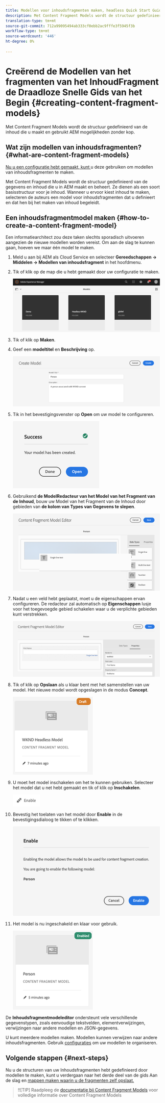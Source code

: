 ```yaml
---
title: Modellen voor inhoudsfragmenten maken, headless Quick Start Guide
description: Met Content Fragment Models wordt de structuur gedefinieerd van de inhoud die u maakt en gebruikt AEM mogelijkheden zonder kop.
translation-type: tm+mt
source-git-commit: 712a99095494ab333cf0ebb2ac9fffe3f5945f3b
workflow-type: tm+mt
source-wordcount: '446'
ht-degree: 0%

---
```



# Creërend de Modellen van het fragmenten van het InhoudFragment de Draadloze Snelle Gids van het Begin {#creating-content-fragment-models}

Met Content Fragment Models wordt de structuur gedefinieerd van de inhoud die u maakt en gebruikt AEM mogelijkheden zonder kop.

## Wat zijn modellen van inhoudsfragmenten? {#what-are-content-fragment-models}

[Nu u een configuratie hebt gemaakt, kunt ](create-configuration.md) u deze gebruiken om modellen van inhoudsfragmenten te maken.

Met Content Fragment Models wordt de structuur gedefinieerd van de gegevens en inhoud die u in AEM maakt en beheert. Ze dienen als een soort basisstructuur voor je inhoud. Wanneer u ervoor kiest inhoud te maken, selecteren de auteurs een model voor inhoudsfragmenten dat u definieert en dat hen bij het maken van inhoud begeleidt.

## Een inhoudsfragmentmodel maken {#how-to-create-a-content-fragment-model}

Een informatiearchitect zou deze taken slechts sporadisch uitvoeren aangezien de nieuwe modellen worden vereist. Om aan de slag te kunnen gaan, hoeven we maar één model te maken.

1. Meld u aan bij AEM als Cloud Service en selecteer **Gereedschappen -> Middelen -> Modellen van inhoudsfragment** in het hoofdmenu.
1. Tik of klik op de map die u hebt gemaakt door uw configuratie te maken.

   ![De map Modellen](../assets/models-folder.png)
1. Tik of klik op **Maken**.
1. Geef een **modeltitel** en **Beschrijving** op.

   ![Een model maken](../assets/models-create.png)
1. Tik in het bevestigingsvenster op **Open** om uw model te configureren.

   ![Bevestigingsvenster](../assets/models-confirmation.png)
1. Gebruikend **de ModelRedacteur van het Model van het Fragment van de Inhoud**, bouw uw Model van het Fragment van de Inhoud door gebieden van **de kolom van Types van Gegevens te slepen**.

   ![Velden slepen en neerzetten](../assets/models-drag-and-drop.png)

1. Nadat u een veld hebt geplaatst, moet u de eigenschappen ervan configureren. De redacteur zal automatisch op **Eigenschappen** lusje voor het toegevoegde gebied schakelen waar u de verplichte gebieden kunt verstrekken.

   ![Eigenschappen configureren](../assets/models-configure-properties.png)
1. Tik of klik op **Opslaan** als u klaar bent met het samenstellen van uw model. Het nieuwe model wordt opgeslagen in de modus **Concept**.

   ![Model in conceptmodus](../assets/models-draft.png)
1. U moet het model inschakelen om het te kunnen gebruiken. Selecteer het model dat u net hebt gemaakt en tik of klik op **Inschakelen**.

   ![Het model inschakelen](../assets/models-enable.png)
1. Bevestig het toelaten van het model door **Enable** in de bevestigingsdialoog te tikken of te klikken.

   ![Bevestigingsvenster inschakelen](../assets/models-enabling.png)
1. Het model is nu ingeschakeld en klaar voor gebruik.

   ![Model ingeschakeld](../assets/models-enabled.png)

De **Inhoudsfragmentmodeleditor** ondersteunt vele verschillende gegevenstypen, zoals eenvoudige tekstvelden, elementverwijzingen, verwijzingen naar andere modellen en JSON-gegevens.

U kunt meerdere modellen maken. Modellen kunnen verwijzen naar andere inhoudsfragmenten. Gebruik [configuraties](create-configuration.md) om uw modellen te organiseren.

## Volgende stappen {#next-steps}

Nu u de structuren van uw Inhoudsfragmenten hebt gedefinieerd door modellen te maken, kunt u verdergaan naar het derde deel van de gids Aan de slag en [mappen maken waarin u de fragmenten zelf opslaat.](create-assets-folder.md)

>!![TIP]
Raadpleeg de [documentatie bij Content Fragment Models](/help/assets/content-fragments/content-fragments-models.md) voor volledige informatie over Content Fragment Models
